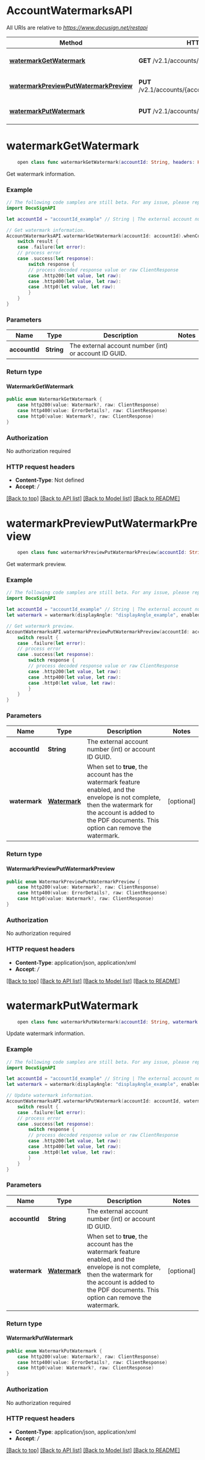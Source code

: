 # AccountWatermarksAPI

All URIs are relative to *https://www.docusign.net/restapi*

Method | HTTP request | Description
------------- | ------------- | -------------
[**watermarkGetWatermark**](AccountWatermarksAPI.md#watermarkgetwatermark) | **GET** /v2.1/accounts/{accountId}/watermark | Get watermark information.
[**watermarkPreviewPutWatermarkPreview**](AccountWatermarksAPI.md#watermarkpreviewputwatermarkpreview) | **PUT** /v2.1/accounts/{accountId}/watermark/preview | Get watermark preview.
[**watermarkPutWatermark**](AccountWatermarksAPI.md#watermarkputwatermark) | **PUT** /v2.1/accounts/{accountId}/watermark | Update watermark information.


# **watermarkGetWatermark**
```swift
    open class func watermarkGetWatermark(accountId: String, headers: HTTPHeaders = DocuSignAPI.customHeaders, beforeSend: (inout ClientRequest) throws -> () = { _ in }) -> EventLoopFuture<WatermarkGetWatermark>
```

Get watermark information.

### Example 
```swift
// The following code samples are still beta. For any issue, please report via http://github.com/OpenAPITools/openapi-generator/issues/new
import DocuSignAPI

let accountId = "accountId_example" // String | The external account number (int) or account ID GUID.

// Get watermark information.
AccountWatermarksAPI.watermarkGetWatermark(accountId: accountId).whenComplete { result in
    switch result {
    case .failure(let error):
    // process error
    case .success(let response):
        switch response {
        // process decoded response value or raw ClientResponse
        case .http200(let value, let raw):
        case .http400(let value, let raw):
        case .http0(let value, let raw):
        }
    }
}
```

### Parameters

Name | Type | Description  | Notes
------------- | ------------- | ------------- | -------------
 **accountId** | **String** | The external account number (int) or account ID GUID. | 

### Return type

#### WatermarkGetWatermark

```swift
public enum WatermarkGetWatermark {
    case http200(value: Watermark?, raw: ClientResponse)
    case http400(value: ErrorDetails?, raw: ClientResponse)
    case http0(value: Watermark?, raw: ClientResponse)
}
```

### Authorization

No authorization required

### HTTP request headers

 - **Content-Type**: Not defined
 - **Accept**: */*

[[Back to top]](#) [[Back to API list]](../README.md#documentation-for-api-endpoints) [[Back to Model list]](../README.md#documentation-for-models) [[Back to README]](../README.md)

# **watermarkPreviewPutWatermarkPreview**
```swift
    open class func watermarkPreviewPutWatermarkPreview(accountId: String, watermark: Watermark? = nil, headers: HTTPHeaders = DocuSignAPI.customHeaders, beforeSend: (inout ClientRequest) throws -> () = { _ in }) -> EventLoopFuture<WatermarkPreviewPutWatermarkPreview>
```

Get watermark preview.

### Example 
```swift
// The following code samples are still beta. For any issue, please report via http://github.com/OpenAPITools/openapi-generator/issues/new
import DocuSignAPI

let accountId = "accountId_example" // String | The external account number (int) or account ID GUID.
let watermark = watermark(displayAngle: "displayAngle_example", enabled: "enabled_example", font: "font_example", fontColor: "fontColor_example", fontSize: "fontSize_example", id: "id_example", imageBase64: "imageBase64_example", transparency: "transparency_example", watermarkText: "watermarkText_example") // Watermark | When set to **true**, the account has the watermark feature enabled, and the envelope is not complete, then the watermark for the account is added to the PDF documents. This option can remove the watermark.  (optional)

// Get watermark preview.
AccountWatermarksAPI.watermarkPreviewPutWatermarkPreview(accountId: accountId, watermark: watermark).whenComplete { result in
    switch result {
    case .failure(let error):
    // process error
    case .success(let response):
        switch response {
        // process decoded response value or raw ClientResponse
        case .http200(let value, let raw):
        case .http400(let value, let raw):
        case .http0(let value, let raw):
        }
    }
}
```

### Parameters

Name | Type | Description  | Notes
------------- | ------------- | ------------- | -------------
 **accountId** | **String** | The external account number (int) or account ID GUID. | 
 **watermark** | [**Watermark**](Watermark.md) | When set to **true**, the account has the watermark feature enabled, and the envelope is not complete, then the watermark for the account is added to the PDF documents. This option can remove the watermark.  | [optional] 

### Return type

#### WatermarkPreviewPutWatermarkPreview

```swift
public enum WatermarkPreviewPutWatermarkPreview {
    case http200(value: Watermark?, raw: ClientResponse)
    case http400(value: ErrorDetails?, raw: ClientResponse)
    case http0(value: Watermark?, raw: ClientResponse)
}
```

### Authorization

No authorization required

### HTTP request headers

 - **Content-Type**: application/json, application/xml
 - **Accept**: */*

[[Back to top]](#) [[Back to API list]](../README.md#documentation-for-api-endpoints) [[Back to Model list]](../README.md#documentation-for-models) [[Back to README]](../README.md)

# **watermarkPutWatermark**
```swift
    open class func watermarkPutWatermark(accountId: String, watermark: Watermark? = nil, headers: HTTPHeaders = DocuSignAPI.customHeaders, beforeSend: (inout ClientRequest) throws -> () = { _ in }) -> EventLoopFuture<WatermarkPutWatermark>
```

Update watermark information.

### Example 
```swift
// The following code samples are still beta. For any issue, please report via http://github.com/OpenAPITools/openapi-generator/issues/new
import DocuSignAPI

let accountId = "accountId_example" // String | The external account number (int) or account ID GUID.
let watermark = watermark(displayAngle: "displayAngle_example", enabled: "enabled_example", font: "font_example", fontColor: "fontColor_example", fontSize: "fontSize_example", id: "id_example", imageBase64: "imageBase64_example", transparency: "transparency_example", watermarkText: "watermarkText_example") // Watermark | When set to **true**, the account has the watermark feature enabled, and the envelope is not complete, then the watermark for the account is added to the PDF documents. This option can remove the watermark.  (optional)

// Update watermark information.
AccountWatermarksAPI.watermarkPutWatermark(accountId: accountId, watermark: watermark).whenComplete { result in
    switch result {
    case .failure(let error):
    // process error
    case .success(let response):
        switch response {
        // process decoded response value or raw ClientResponse
        case .http200(let value, let raw):
        case .http400(let value, let raw):
        case .http0(let value, let raw):
        }
    }
}
```

### Parameters

Name | Type | Description  | Notes
------------- | ------------- | ------------- | -------------
 **accountId** | **String** | The external account number (int) or account ID GUID. | 
 **watermark** | [**Watermark**](Watermark.md) | When set to **true**, the account has the watermark feature enabled, and the envelope is not complete, then the watermark for the account is added to the PDF documents. This option can remove the watermark.  | [optional] 

### Return type

#### WatermarkPutWatermark

```swift
public enum WatermarkPutWatermark {
    case http200(value: Watermark?, raw: ClientResponse)
    case http400(value: ErrorDetails?, raw: ClientResponse)
    case http0(value: Watermark?, raw: ClientResponse)
}
```

### Authorization

No authorization required

### HTTP request headers

 - **Content-Type**: application/json, application/xml
 - **Accept**: */*

[[Back to top]](#) [[Back to API list]](../README.md#documentation-for-api-endpoints) [[Back to Model list]](../README.md#documentation-for-models) [[Back to README]](../README.md)

